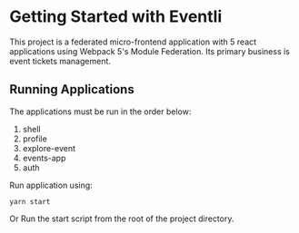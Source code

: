 # Getting Started with Eventli

This project is a federated micro-frontend application with 5 react applications using Webpack 5's Module Federation. Its primary business is event tickets management.

## Running Applications

The applications must be run in the order below:

1. shell
2. profile
3. explore-event
4. events-app
5. auth

Run application using:

```
yarn start
```

Or Run the start script from the root of the project directory.
